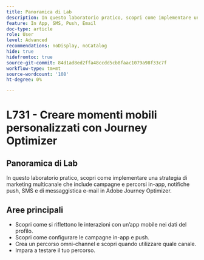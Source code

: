 ```yaml
---
title: Panoramica di Lab
description: In questo laboratorio pratico, scopri come implementare una strategia di marketing multicanale che include campagne e percorsi in-app, notifiche push, SMS e di messaggistica e-mail in Adobe Journey Optimizer.
feature: In App, SMS, Push, Email
doc-type: article
role: User
level: Advanced
recommendations: noDisplay, noCatalog
hide: true
hidefromtoc: true
source-git-commit: 84d1ad8ed2ffa48ccdd5cb8faac1079a98f33c7f
workflow-type: tm+mt
source-wordcount: '108'
ht-degree: 0%

---
```



# L731 - Creare momenti mobili personalizzati con Journey Optimizer

## Panoramica di Lab
In questo laboratorio pratico, scopri come implementare una strategia di marketing multicanale che include campagne e percorsi in-app, notifiche push, SMS e di messaggistica e-mail in Adobe Journey Optimizer.

## Aree principali

* Scopri come si riflettono le interazioni con un’app mobile nei dati del profilo.
* Scopri come configurare le campagne in-app e push.
* Crea un percorso omni-channel e scopri quando utilizzare quale canale.
* Impara a testare il tuo percorso.
